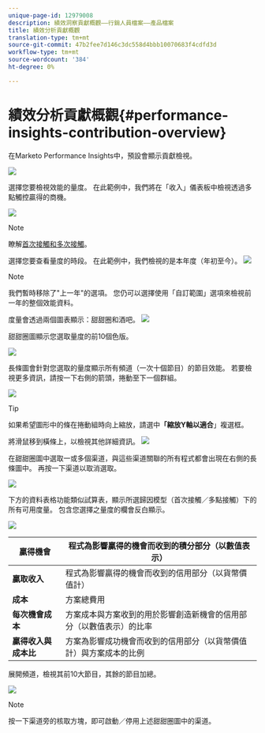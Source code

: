 ```yaml
---
unique-page-id: 12979008
description: 績效洞察貢獻概觀——行銷人員檔案——產品檔案
title: 績效分析貢獻概觀
translation-type: tm+mt
source-git-commit: 47b2fee7d146c3dc558d4bbb10070683f4cdfd3d
workflow-type: tm+mt
source-wordcount: '384'
ht-degree: 0%

---
```



# 績效分析貢獻概觀{#performance-insights-contribution-overview}

在Marketo Performance Insights中，預設會顯示貢獻檢視。

![](assets/one-1.png)

選擇您要檢視效能的量度。 在此範例中，我們將在「收入」儀表板中檢視透過多點觸控贏得的商機。

![](assets/2.png)

>[!NOTE]
>
>瞭解[首次接觸和多次接觸](http://docs.marketo.com/display/DOCS/Understanding+Attribution)。

選擇您要查看量度的時段。 在此範例中，我們檢視的是本年度（年初至今）。   ![](assets/3-1.png)

>[!NOTE]
>
>我們暫時移除了&quot;上一年&quot;的選項。 您仍可以選擇使用「自訂範圍」選項來檢視前一年的整個效能資料。

度量會透過兩個圖表顯示：甜甜圈和酒吧。   ![](assets/four.png)

甜甜圈圖顯示您選取量度的前10個色版。

![](assets/5-1.png)

長條圖會針對您選取的量度顯示所有頻道（一次十個節目）的節目效能。 若要檢視更多資訊，請按一下右側的箭頭，捲動至下一個群組。

![](assets/six.png)

>[!TIP]
>
>如果希望圖形中的條在捲動組時向上縮放，請選中&#x200B;**「縮放Y軸以適合**」複選框。

將滑鼠移到橫條上，以檢視其他詳細資訊。   ![](assets/seven.png)

在甜甜圈圖中選取一或多個渠道，與這些渠道關聯的所有程式都會出現在右側的長條圖中。 再按一下渠道以取消選取。

![](assets/eight.png)

下方的資料表格功能類似試算表，顯示所選歸因模型（首次接觸／多點接觸）下的所有可用度量。 包含您選擇之量度的欄會反白顯示。

![](assets/9.png)

| **贏得機會** | 程式為影響贏得的機會而收到的積分部分（以數值表示） |
|---|---|
| **贏取收入** | 程式為影響贏得的機會而收到的信用部分（以貨幣價值計） |
| **成本** | 方案總費用 |
| **每次機會成本** | 方案成本與方案收到的用於影響創造新機會的信用部分（以數值表示）的比率 |
| **贏得收入與成本比** | 方案為影響成功機會而收到的信用部分（以貨幣價值計）與方案成本的比例 |

展開頻道，檢視其前10大節目，其餘的節目加總。

![](assets/10.png)

>[!NOTE]
>
>按一下渠道旁的核取方塊，即可啟動／停用上述甜甜圈圖中的渠道。

